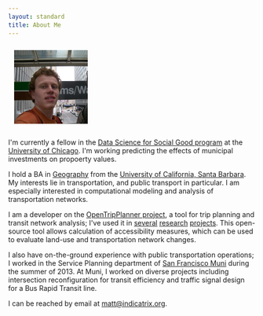 ```yaml
---
layout: standard
title: About Me
---
```


<img class="pull-left" src="/img/headshot.jpg" style="padding: 12px" />

I'm currently a fellow in the [Data Science for Social Good program](http://dssg.io) at the [University of Chicago](http://uchicago.edu).
I'm working predicting the effects of municipal investments on propoerty values.

I hold a BA in [Geography](http://geog.ucsb.edu) from the [University of California, Santa Barbara](http://www.ucsb.edu). My interests lie in transportation, and public transport in particular. I am especially interested in computational modeling and analysis of transportation networks.

I am a developer on the [OpenTripPlanner project](http://www.opentripplanner.org), a tool for trip planning and transit network analysis; I've used it in [several](/2013/06/20/microaccessibility-with-opentripplanner/) [research](/cgs2012/) [projects](http://www.indicatrix.org/2014/05/01/predicting-the-popularity-of-bicycle-sharing-stations/). This open-source tool allows calculation of accessibility measures, which can be used to evaluate land-use and transportation network changes.

I also have on-the-ground experience with public transportation operations; I worked in the Service Planning department of [San Francisco Muni](http://www.sfmta.com) during the summer of 2013. At Muni, I worked on diverse projects including intersection reconfiguration for transit efficiency and traffic signal design for a Bus Rapid Transit line.

I can be reached by email at [matt@indicatrix.org](mailto:matt@indicatrix.org).
